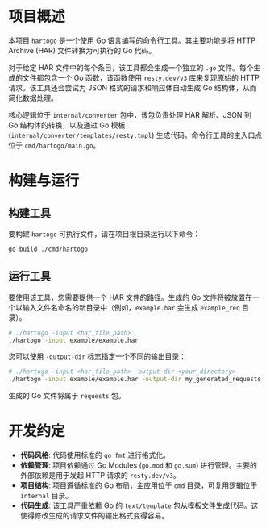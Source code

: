 # 项目概述

本项目 `hartogo` 是一个使用 Go 语言编写的命令行工具。其主要功能是将 HTTP Archive (HAR) 文件转换为可执行的 Go 代码。

对于给定 HAR 文件中的每个条目，该工具都会生成一个独立的 `.go` 文件。每个生成的文件都包含一个 Go 函数，该函数使用 `resty.dev/v3` 库来复现原始的 HTTP 请求。该工具还会尝试为 JSON 格式的请求和响应体自动生成 Go 结构体，从而简化数据处理。

核心逻辑位于 `internal/converter` 包中，该包负责处理 HAR 解析、JSON 到 Go 结构体的转换，以及通过 Go 模板 (`internal/converter/templates/resty.tmpl`) 生成代码。命令行工具的主入口点位于 `cmd/hartogo/main.go`。

# 构建与运行

## 构建工具

要构建 `hartogo` 可执行文件，请在项目根目录运行以下命令：

```sh
go build ./cmd/hartogo
```

## 运行工具

要使用该工具，您需要提供一个 HAR 文件的路径。生成的 Go 文件将被放置在一个以输入文件名命名的新目录中（例如，`example.har` 会生成 `example_req` 目录）。

```sh
# ./hartogo -input <har_file_path>
./hartogo -input example/example.har
```

您可以使用 `-output-dir` 标志指定一个不同的输出目录：

```sh
# ./hartogo -input <har_file_path> -output-dir <your_directory>
./hartogo -input example/example.har -output-dir my_generated_requests
```

生成的 Go 文件将属于 `requests` 包。

# 开发约定

*   **代码风格**: 代码使用标准的 `go fmt` 进行格式化。
*   **依赖管理**: 项目依赖通过 Go Modules (`go.mod` 和 `go.sum`) 进行管理。主要的外部依赖是用于发起 HTTP 请求的 `resty.dev/v3`。
*   **项目结构**: 项目遵循标准的 Go 布局，主应用位于 `cmd` 目录，可复用逻辑位于 `internal` 目录。
*   **代码生成**: 该工具严重依赖 Go 的 `text/template` 包从模板文件生成代码。这使得修改生成的请求文件的输出格式变得容易。
